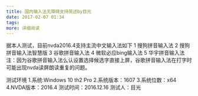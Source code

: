 ```yaml
---
title: 国内输入法无障碍支持简述by目光
date: 2017-02-07 01:34
tags:
more: 详细阅读
---
```

据本人测试，目前nvda2016.4支持主流中文输入法如下
1 搜狗拼音输入法
2 搜狗拼音输入法智慧版
3 谷歌拼音输入法
4 微软必应bing输入法
5 华宇拼音输入法
注：因为谷歌拼音输入法么认设置选择候选字直接上屏，谷歌拼音输入法在打字时可能出现nvda读屏朗读重复的问题。
   
测试环境
1.系统:Windows 10 th2 Pro
2.系统版本：1607
3.系统位数：x64
4.NVDA版本：2016.4
测试时间：2016.12.16
测试人：目光
